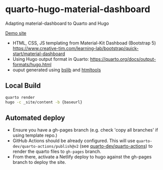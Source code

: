 # quarto-hugo-material-dashboard
Adapting material-dashboard to Quarto and Hugo

[Demo site](https://quarto-hugo-material-dashboard.netlify.app/posts/dashboard-b/)


- HTML, CSS, JS templating from Material-Kit Dashboad (Bootstrap 5) <https://www.creative-tim.com/learning-lab/bootstrap/quick-start/material-dashboard>
- Using Hugo output format in Quarto: <https://quarto.org/docs/output-formats/hugo.html>
- ouput generated using [bslib]() and [htmltools]()

## Local Build

```bash
quarto render
hugo -c _site/content -b {baseurl}
```



## Automated deploy

- Ensure you have a gh-pages branch (e.g. check 'copy all branches' if using template repo.)
- GitHub Actions should be already configured.  This will use `quarto-dev/quarto-actions/publish@v2` (see [quarto-dev/quarto-actions](https://github.com/quarto-dev/quarto-actions)) to render the quarto files to `gh-pages` branch.
- From there, activate a Netlify deploy to hugo against the gh-pages branch to deploy the site.